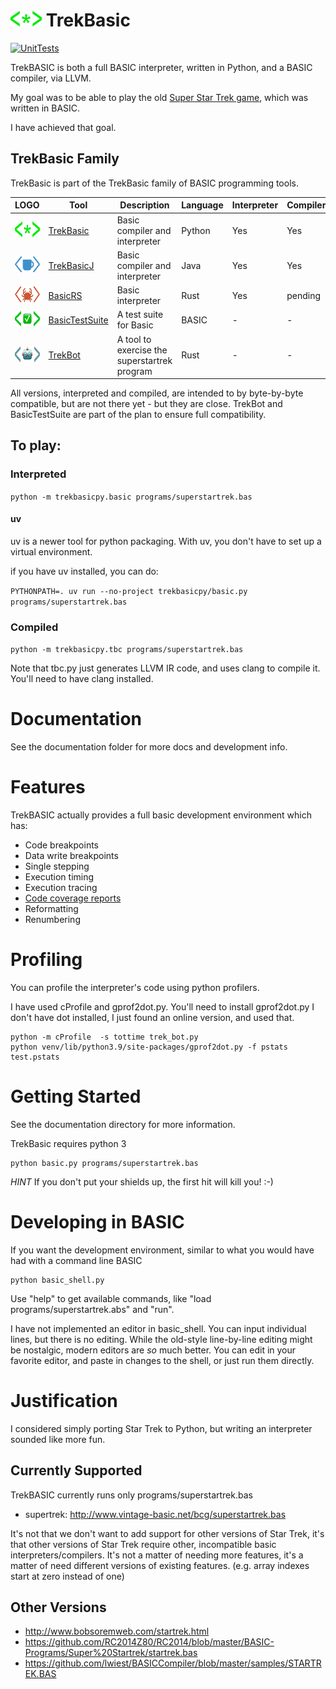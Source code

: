 

# <img src="images/TrekBasicLogo.png" alt="Logo" width="50" height="25"> TrekBasic
[![UnitTests](https://github.com/cocode/TrekBASIC/actions/workflows/unit_tests.yml/badge.svg)](https://github.com/cocode/TrekBASIC/actions/workflows/unit_tests.yml)

TrekBASIC is both a full BASIC interpreter, written in Python, and a BASIC compiler, via LLVM.

My goal was to be able to play the old [Super Star Trek game](https://en.wikipedia.org/wiki/Star_Trek_(1971_video_game)),
which was written in BASIC.

I have achieved that goal.

## TrekBasic Family
TrekBasic is part of the TrekBasic family of BASIC programming tools.

| LOGO                                                                                                                                           | Tool | Description | Language | Interpreter | Compiler |
|------------------------------------------------------------------------------------------------------------------------------------------------|------|-------------|----------|-------------|-------------|
| <img src="https://raw.githubusercontent.com/cocode/TrekBASIC/refs/heads/master/images/TrekBasicLogo.png" alt="Logo" width="50" height="25">    |[TrekBasic](https://github.com/cocode/TrekBASIC) | Basic compiler and interpreter | Python | Yes | Yes |
| <img src="https://raw.githubusercontent.com/cocode/TrekBasicJ/main/images/logo7.png" alt="Logo" width="50" height="25">                        |[TrekBasicJ](https://github.com/cocode/TrekBasicJ)|Basic compiler and interpreter|Java|Yes|Yes|
| <img src="https://raw.githubusercontent.com/cocode/BasicRS/master/images/logo2.png" alt="Logo" width="50" height="25">                         |[BasicRS](https://github.com/cocode/BasicRS)|Basic interpreter|Rust|Yes|pending|
| <img src="https://raw.githubusercontent.com/cocode/BasicTestSuite/main/images/BasicTestSuiteLogo3.png" alt="Logo" width="50" height="25"> |[BasicTestSuite](https://github.com/cocode/BasicTestSuite)|A test suite for Basic|BASIC|-|-|
| <img src="https://raw.githubusercontent.com/cocode/TrekBot/master/images/LogoTrans.png" alt="Logo" width="50" height="25">                     |[TrekBot](https://github.com/cocode/TrekBot)|A tool to exercise the superstartrek program|Rust|-|-|

All versions, interpreted and compiled, are intended to by byte-by-byte compatible, but are not
there yet - but they are close. TrekBot and BasicTestSuite are part of the
plan to ensure full compatibility.

## To play:

### Interpreted

```python -m trekbasicpy.basic programs/superstartrek.bas```



#### uv
uv is a newer tool for python packaging. With uv, you don't have to set up a virtual environment.

if you have uv installed, you can do:

```PYTHONPATH=. uv run --no-project trekbasicpy/basic.py programs/superstartrek.bas```



### Compiled 

```python -m trekbasicpy.tbc programs/superstartrek.bas```

Note that tbc.py just generates LLVM IR code, and uses clang to compile it. You'll need to have clang installed.

# Documentation
See the documentation folder for more docs and development info.

# Features

TrekBASIC actually provides a full basic development environment which has:
* Code breakpoints 
* Data write breakpoints 
* Single stepping
* Execution timing 
* Execution tracing
* [Code coverage reports](images/coverage.png)
* Reformatting
* Renumbering

# Profiling
You can profile the interpreter's code using python profilers. 

I have used cProfile and gprof2dot.py. You'll need to install gprof2dot.py 
I don't have dot installed, I just found an online version, and used that. 

    python -m cProfile  -s tottime trek_bot.py 
    python venv/lib/python3.9/site-packages/gprof2dot.py -f pstats test.pstats

# Getting Started
See the documentation directory for more information.

TrekBasic requires python 3

    python basic.py programs/superstartrek.bas

*HINT* If you don't put your shields up, the first hit will kill you! :-)

# Developing in BASIC

If you want the development environment, similar to what you would have had with a command line BASIC

    python basic_shell.py

Use "help" to get available commands, like "load programs/superstartrek.abs" and "run". 

I have not implemented an editor in basic_shell. You can input individual lines, but there is no editing.
While the old-style line-by-line editing might be nostalgic, modern editors are *so* much better. 
You can edit in your favorite editor, and paste in changes to the shell, or just run them directly.

# Justification

I considered simply porting Star Trek to Python, but 
writing an interpreter sounded like more fun.

## Currently Supported

TrekBASIC currently runs only programs/superstartrek.bas

* supertrek: http://www.vintage-basic.net/bcg/superstartrek.bas

It's not that we don't want to add support for other versions of Star Trek, it's that other versions of Star Trek
require other, incompatible basic interpreters/compilers. It's not a matter of needing more features, it's a matter
of need different versions of existing features. (e.g. array indexes start at zero instead of one)

## Other Versions
* http://www.bobsoremweb.com/startrek.html
* https://github.com/RC2014Z80/RC2014/blob/master/BASIC-Programs/Super%20Startrek/startrek.bas
* https://github.com/lwiest/BASICCompiler/blob/master/samples/STARTREK.BAS
